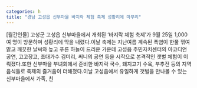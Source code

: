 ```yaml
---
categories: h
title: "경남 고성읍 신부마을 바지락 체험 축제 성황리에 마무리"
---
```

[월간인물] 고성군 고성읍 신부마을에서 개최된 ‘바지락 체험 축제’가 9월 25일 1,000여 명이 방문하며 성황리에 막을 내렸다.이날 축제는 지난여름 계속된 폭염이 한풀 꺾여 맑고 깨끗한 날씨와 높고 푸른 하늘이 드리운 가운데 고성읍 주민자치센터의 아코디언 공연, 고고장고, 초대가수 김미리, 써니의 공연 등을 시작으로 본격적인 갯벌 체험이 이뤄졌다.또한 신부마을 부녀회에서 준비한 바지락 국수, 돼지고기 수육, 부추전 등의 지역 음식들로 축제의 즐거움이 더해졌다.이날 고성읍에서 유일하게 갯벌을 만나볼 수 있는 신부마을에서 가족, 친